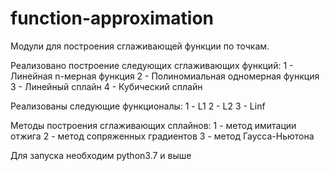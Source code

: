 # function-approximation
Модули для построения сглаживающей функции по точкам.

Реализовано построение следующих сглаживающих функций:
1 - Линейная n-мерная функция
2 - Полиномиальная одномерная функция
3 - Линейный сплайн
4 - Кубический сплайн

Реализованы следующие функционалы:
1 - L1
2 - L2
3 - Linf

Методы построения сглаживающих сплайнов:
1 - метод имитации отжига
2 - метод сопряженных градиентов
3 - метод Гаусса-Ньютона

Для запуска необходим python3.7 и выше
